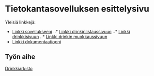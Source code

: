 # Tietokantasovelluksen esittelysivu

Yleisiä linkkejä:

- [Linkki sovellukseeni](http://andreaer.users.cs.helsinki.fi/tietokantasovellus/)
..* [Linkki drinkinlistaussivuun](http://andreaer.users.cs.helsinki.fi/tietokantasovellus/drinks)
..* [Linkki drinkkisivuun](http://andreaer.users.cs.helsinki.fi/tietokantasovellus/drink/1)
..* [Linkki drinkin muokkaussivuun](http://andreaer.users.cs.helsinki.fi/tietokantasovellus/drink/1/edit)
- [Linkki dokumentaatiooni](doc/dokumentaatio.pdf)

## Työn aihe

[Drinkkiarkisto](http://advancedkittenry.github.io/suunnittelu_ja_tyoymparisto/aiheet/Drinkkiarkisto.html) 
